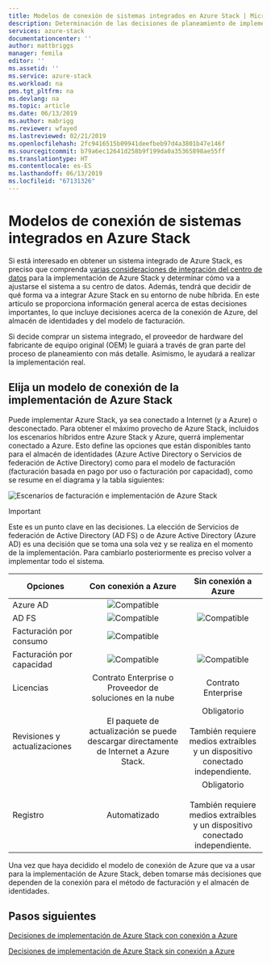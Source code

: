```yaml
---
title: Modelos de conexión de sistemas integrados en Azure Stack | Microsoft Docs
description: Determinación de las decisiones de planeamiento de implementación para Azure Stack en varios nodos.
services: azure-stack
documentationcenter: ''
author: mattbriggs
manager: femila
editor: ''
ms.assetid: ''
ms.service: azure-stack
ms.workload: na
pms.tgt_pltfrm: na
ms.devlang: na
ms.topic: article
ms.date: 06/13/2019
ms.author: mabrigg
ms.reviewer: wfayed
ms.lastreviewed: 02/21/2019
ms.openlocfilehash: 2fc9416515b09941deefbeb97d4a3801b47e146f
ms.sourcegitcommit: b79a6ec12641d258b9f199da0a35365898ae55ff
ms.translationtype: HT
ms.contentlocale: es-ES
ms.lasthandoff: 06/13/2019
ms.locfileid: "67131326"
---
```

# <a name="azure-stack-integrated-systems-connection-models"></a>Modelos de conexión de sistemas integrados en Azure Stack
Si está interesado en obtener un sistema integrado de Azure Stack, es preciso que comprenda [varias consideraciones de integración del centro de datos](azure-stack-datacenter-integration.md) para la implementación de Azure Stack y determinar cómo va a ajustarse el sistema a su centro de datos. Además, tendrá que decidir de qué forma va a integrar Azure Stack en su entorno de nube híbrida. En este artículo se proporciona información general acerca de estas decisiones importantes, lo que incluye decisiones acerca de la conexión de Azure, del almacén de identidades y del modelo de facturación.

Si decide comprar un sistema integrado, el proveedor de hardware del fabricante de equipo original (OEM) le guiará a través de gran parte del proceso de planeamiento con más detalle. Asimismo, le ayudará a realizar la implementación real.

## <a name="choose-an-azure-stack-deployment-connection-model"></a>Elija un modelo de conexión de la implementación de Azure Stack
Puede implementar Azure Stack, ya sea conectado a Internet (y a Azure) o desconectado. Para obtener el máximo provecho de Azure Stack, incluidos los escenarios híbridos entre Azure Stack y Azure, querrá implementar conectado a Azure. Esto define las opciones que están disponibles tanto para el almacén de identidades (Azure Active Directory o Servicios de federación de Active Directory) como para el modelo de facturación (facturación basada en pago por uso o facturación por capacidad), como se resume en el diagrama y la tabla siguientes: 

![Escenarios de facturación e implementación de Azure Stack](media/azure-stack-connection-models/azure-stack-scenarios.png)  
  
> [!IMPORTANT]
> Este es un punto clave en las decisiones. La elección de Servicios de federación de Active Directory (AD FS) o de Azure Active Directory (Azure AD) es una decisión que se toma una sola vez y se realiza en el momento de la implementación. Para cambiarlo posteriormente es preciso volver a implementar todo el sistema.  


|Opciones|Con conexión a Azure|Sin conexión a Azure|
|-----|:-----:|:-----:|
|Azure AD|![Compatible](media/azure-stack-connection-models/check.png)| |
|AD FS|![Compatible](media/azure-stack-connection-models/check.png)|![Compatible](media/azure-stack-connection-models/check.png)|
|Facturación por consumo|![Compatible](media/azure-stack-connection-models/check.png)| |
|Facturación por capacidad|![Compatible](media/azure-stack-connection-models/check.png)|![Compatible](media/azure-stack-connection-models/check.png)|
|Licencias| Contrato Enterprise o Proveedor de soluciones en la nube | Contrato Enterprise |
|Revisiones y actualizaciones|El paquete de actualización se puede descargar directamente de Internet a Azure Stack. |  Obligatorio<br><br>También requiere medios extraíbles<br> y un dispositivo conectado independiente. |
| Registro | Automatizado | Obligatorio<br><br>También requiere medios extraíbles<br> y un dispositivo conectado independiente. |

Una vez que haya decidido el modelo de conexión de Azure que va a usar para la implementación de Azure Stack, deben tomarse más decisiones que dependen de la conexión para el método de facturación y el almacén de identidades. 

## <a name="next-steps"></a>Pasos siguientes

[Decisiones de implementación de Azure Stack con conexión a Azure](azure-stack-connected-deployment.md)

[Decisiones de implementación de Azure Stack sin conexión a Azure](azure-stack-disconnected-deployment.md)

